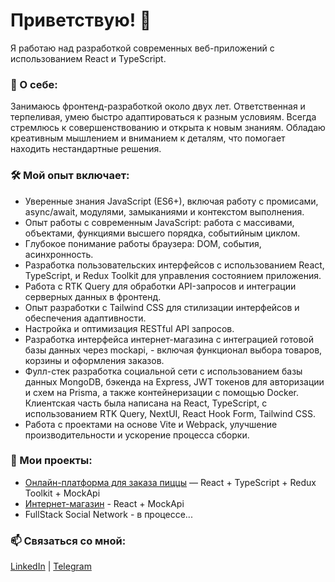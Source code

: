 # Приветствую! 👋  
Я работаю над разработкой современных веб-приложений с использованием React и TypeScript.

### 📌 О себе:
Занимаюсь фронтенд-разработкой около двух лет. Ответственная и терпеливая, умею быстро адаптироваться к разным условиям. Всегда стремлюсь к совершенствованию и открытa к новым знаниям. Обладаю креативным мышлением и вниманием к деталям, что помогает находить нестандартные решения.

### 🛠️ Мой опыт включает:
- Уверенные знания JavaScript (ES6+), включая работу с промисами, async/await, модулями, замыканиями и контекстом выполнения.
- Опыт работы с современным JavaScript​: работа с массивами, объектами, функциями высшего порядка, событийным циклом.
- Глубокое понимание работы браузера: DOM, события, асинхронность.
- Разработка пользовательских интерфейсов с использованием React, TypeScript, и Redux Toolkit для управления состоянием приложения.
- Работа с RTK Query для обработки API-запросов и интеграции серверных данных в фронтенд.
- Опыт разработки с Tailwind CSS для стилизации интерфейсов и обеспечения адаптивности.
- Настройка и оптимизация RESTful API запросов.
- Разработка интерфейса интернет-магазина с интеграцией готовой базы данных через mockapi, - включая функционал выбора товаров, корзины и оформления заказов.
- Фулл-стек разработка социальной сети с использованием базы данных MongoDB, бэкенда на Express, JWT токенов для авторизации и схем на Prisma, а также контейнеризации с помощью Docker. Клиентская часть была написана на React, TypeScript, с использованием RTK Query, NextUI, React Hook Form, Tailwind CSS.
- Работа с проектами на основе Vite и Webpack, улучшение производительности и ускорение процесса сборки.

### 🚀 Мои проекты:
- [Онлайн-платформа для заказа пиццы](https://github.com/Rummiya/react-pizza) — React + TypeScript + Redux Toolkit + MockApi
- [Интернет-магазин](https://github.com/Rummiya/react-sneakers) - React + MockApi
- FullStack Social Network - в процессе...

### 📫 Связаться со мной:
[LinkedIn](https://linkedin.com/in/rummiya) | [Telegram](https://t.me/blowyourmiind)

